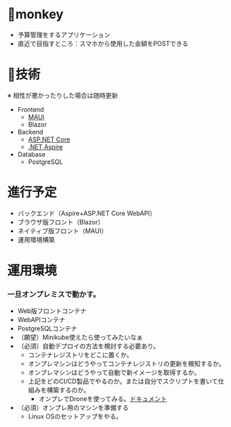 # 🐒monkey

- 予算管理をするアプリケーション
- 直近で目指すところ：スマホから使用した金額をPOSTできる

# 🧭技術
※ 相性が悪かったりした場合は随時更新
- Frontend
  - [MAUI](https://learn.microsoft.com/ja-jp/dotnet/maui/?view=net-maui-8.0)
  - Blazor
- Backend
  - [ASP.NET Core](https://dotnet.microsoft.com/ja-jp/apps/aspnet)
  - [.NET Aspire](https://learn.microsoft.com/ja-jp/dotnet/aspire/)
- Database
  - PostgreSQL

# 進行予定
* バックエンド（Aspire+ASP.NET Core WebAPI）
* ブラウザ版フロント（Blazor）
* ネイティブ版フロント（MAUI）
* 運用環境構築

# 運用環境
### 一旦オンプレミスで動かす。
- Web版フロントコンテナ
- WebAPIコンテナ
- PostgreSQLコンテナ
- （願望）Minikube使えたら使ってみたいなぁ
- （必須）自動デプロイの方法を検討する必要あり。
  - コンテナレジストリをどこに置くか。
  - オンプレマシンはどうやってコンテナレジストリの更新を検知するか。
  - オンプレマシンはどうやって自動で新イメージを取得するか。
  - 上記をどのCI/CD製品でやるのか。または自分でスクリプトを書いて仕組みを構築するのか。
    - オンプレでDroneを使ってみる。[ドキュメント](https://docs.drone.io/)
- （必須）オンプレ用のマシンを準備する
  - Linux OSのセットアップをやる。
